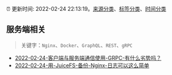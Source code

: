 :alarm_clock: 更新时间: 2022-02-24 22:13:19。[来源分类](../README.md)、[标签分类](../TAGS.md)、[时间分类](../TIMELINE.md)

## 服务端相关


> 关键字：`Nginx`、`Docker`、`GraphQL`、`REST`、`gRPC`



- [2022-02-24-客户端与服务端通信使用-GRPC-有什么劣势吗？](https://www.v2ex.com/t/836280) 
- [2022-02-24-用-JuiceFS-备份-Nginx-日志可以这么简单](https://toutiao.io/k/mqopme2) 